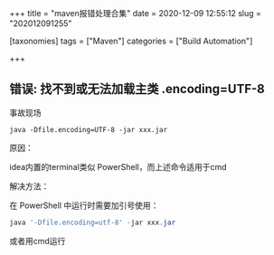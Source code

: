 +++
title = "maven报错处理合集"
date = 2020-12-09 12:55:12
slug = "202012091255"

[taxonomies]
tags = ["Maven"]
categories = ["Build Automation"]

+++

<!-- more -->

## 错误: 找不到或无法加载主类 .encoding=UTF-8

事故现场

```
java -Dfile.encoding=UTF-8 -jar xxx.jar
```

原因：

idea内置的terminal类似 PowerShell，而上述命令适用于cmd

解决方法：

在 PowerShell 中运行时需要加引号使用：

```powershell
java '-Dfile.encoding=utf-8' -jar xxx.jar
```

或者用cmd运行

